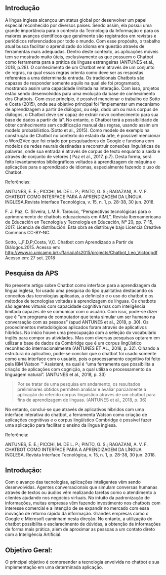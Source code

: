 ## Introdução
   A  língua  inglesa  alcançou  um  status  global  por  desenvolver  um  papel especial reconhecido por diversos países. Sendo assim, ela possui uma grande importância  para  o  contexto  da  Tecnologia  da  Informação  e  para  os  maiores avanços  científicos  que  geralmente  são  registrados  em  revistas  e  periódicos referenciados  por  todo  o  mundo.  Com  esse  propósito,  o  trabalho  atual busca facilitar o  aprendizado  do  idioma  em  questão através  de ferramentas  mais adequadas.  Dentro  deste  contexto,  as  aplicações  móveis  tem  se  mostrado muito úteis, exclusivamente as que possuem o Chatbot como ferramenta para a prática de línguas estrangeiras (ANTUNES et.al., 2018, p.28).
O conhecimento de um Chatbot vem através de um conjunto de regras, na qual essas   regras   orienta   como   deve   ser as respostas   referentes   a   uma determinada  entrada.  Os  tradicionais  Chatbots  são  capazes  de  responder somente aquilo na qual ele foi programado, mostrando assim  uma capacidade limitada na interação. Com isso, projetos estão sendo desenvolvidos para uma evolução  da  base  de  conhecimento  dos  Chatbots.  Com  esse  princípio,  é possível mencionar o  trabalho  de Sotto  e  Costa (2015),  onde  seu  objetivo principal foi “implementar um mecanismo de aprendizagem a partir de diálogos, ou  seja,  dado  um  ou  mais  corpus  de  diálogos,  o  Chatbot  deve  ser  capaz  de extrair novo conhecimento para sua base de dados a partir de lá”. No entanto, o Chatbot terá a possibilidade de obter conhecimento sem codificação manual das regras, usando assim um modelo probabilístico.(Sotto et al., 2015). Como modelo de exemplo na construção de Chatbot no contexto do estado da arte, é possível mencionar o Word2Vec que foi criado por pesquisadores do Google e funciona  com  modelos  de  redes  neurais  destinadas  a  reconstruir  conexões linguísticas  de  palavras,  onde  sua  entrada é  através  de  corpus  de  texto enquanto  a  saída  é através  de  conjunto  de  vetores  ( Paz  et  al.,  2017,  p.7).
Desta  forma,  será  feito  levantamentos  bibliográficos  voltados  à  aprendizagem de  máquina  e  aplicações  para  o  aprendizado  de  idiomas,  especialmente fazendo o uso do Chatbot. 

Referências:

ANTUNES, E. E.; PICCHI, M. DE L. P.; PINTO, G. S.; RAGAZANI, A. V. F. CHATBOT COMO INTERFACE PARA A APRENDIZAGEM DA LÍNGUA INGLESA.Revista Interface Tecnológica, v. 15, n. 1, p. 28-38, 30 jun. 2018.

F. J. Paz, C. Silveira, L.M.R. Tarouco, “Perspectivas tecnológicas para o aprimoramento de chatbots educacionais em AIML”, Revista Iberoamericana de Educación en Tecnología y Tecnología en Educación, Nº 20, pp. 7-15, 2017. Licencia de distribución: Esta obra se distribuye bajo Licencia Creative Commons CC-BY-NC. 

Sotto, L,F,D,P;Costa, V,C. Chatbot com Aprendizado a Partir de Diálogos.2015. Acesso em: <http://www.ic.unicamp.br/~ffaria/ia1s2015/projects/Chatbot_Leo_Victor.pdf> Acesso em: 27 set. 2018

## Pesquisa da APS
   No presente artigo sobre Chatbot como interface para a aprendizagem da língua inglesa, foi usado uma pesquisa do tipo qualitativa destacando os conceitos das tecnologias aplicadas, a definição e o uso do chatbot e os métodos de tecnologias voltadas à aprendizagem de línguas.
Os chatbots são agentes virtuais com capacidade cognitiva mas com inteligência limitada capazes de se comunicar com o usuário. Com isso, pode-se dizer que é “um programa de computador que tenta simular um ser humano na conversação com as pessoas” (apud ANTUNES et al., 2018, p .30).
Os procedimentos metodológicos aplicados foram através de aplicativos híbridos. No início houve uma preocupação com a seleção do vocabulário inglês para compor as atividades. Mas com diversas pesquisas optaram em utilizar a base de dados da Combridge que é um corpus lingüístico reconhecido internacionalmente (ANTUNES ET AL., 2018, p. 32).
Olhando a estrutura do aplicativo, pode-se concluir que o chatbot foi usado somente como uma interface com o usuário, pois o processamento cognitivo foi feito pela IBM Watson ™ Assistent, na qual é “uma ferramenta que possibilita a criação de aplicações com cognição, a qual utiliza o processamento da linguagem natural”. (ANTUNES et al., 2018, p. 33)
> Por se tratar de uma pesquisa em andamento, os resultados preliminares obtidos permitem analisar e avaliar parcialmente a aplicação do referido corpus linguístico através de um chatbot para fins de aprendizagem de línguas. (ANTUNES et al., 2018, p. 36)

No entanto, conclui-se que através de aplicativos híbridos com uma interface interativa do chatbot, a ferramenta Watson como criação de aplicações cognitivas e o corpus lingüístico Combridge é possível fazer uma aplicação para facilitar o ensino da língua inglesa.

Referência: 

ANTUNES, E. E.; PICCHI, M. DE L. P.; PINTO, G. S.; RAGAZANI, A. V. F. CHATBOT COMO INTERFACE PARA A APRENDIZAGEM DA LÍNGUA INGLESA. Revista Interface Tecnológica, v. 15, n. 1, p. 28-38, 30 jun. 2018.

## Introdução:
Com o avanço das tecnologias, aplicações inteligentes vêm sendo desenvolvidas. Agentes conversacionais que simulam conversas humanas através de textos ou áudios vêm realizando tarefas como o atendimento a clientes ajudando nos negócios virtuais. No intuito da padronização de informações, muitas empresas vêm fazendo investimento nos chatbots com interesse comercial e a intenção de se expandir no mercado com essa inovação de retorno rápido da informação. Grandes empresas como o Google e Microsoft caminham nesta direção. No entanto, a utilização do chatbot possibilita o esclarecimento de dúvidas, a obtenção de informações de forma mais prática, além de aproximar as pessoas a um contato direto com a Inteligência Artificial.

## Objetivo Geral:
O principal objetivo é compreender a tecnologia envolvida no chatbot e sua implementação em uma determinada aplicação.
